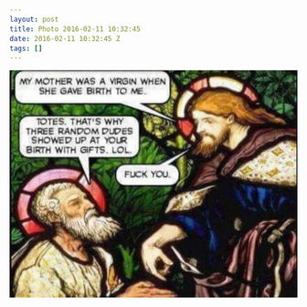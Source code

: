 ```yaml
---
layout: post
title: Photo 2016-02-11 10:32:45
date: 2016-02-11 10:32:45 Z
tags: []
---
```

![](/media/2016/02/139105273008.jpg)
